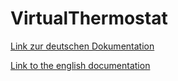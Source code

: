 # VirtualThermostat

[Link zur deutschen Dokumentation](https://www.symcon.de/de/service/dokumentation/modulreferenz/virtuelle-geraete/thermostat-simulation/)

[Link to the english documentation](https://www.symcon.de/en/service/documentation/module-reference/virtual-devices/thermostat-simulation/)